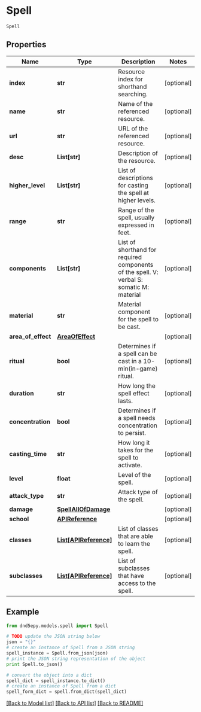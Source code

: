 # Spell

`Spell` 

## Properties
Name | Type | Description | Notes
------------ | ------------- | ------------- | -------------
**index** | **str** | Resource index for shorthand searching. | [optional] 
**name** | **str** | Name of the referenced resource. | [optional] 
**url** | **str** | URL of the referenced resource. | [optional] 
**desc** | **List[str]** | Description of the resource. | [optional] 
**higher_level** | **List[str]** | List of descriptions for casting the spell at higher levels. | [optional] 
**range** | **str** | Range of the spell, usually expressed in feet. | [optional] 
**components** | **List[str]** | List of shorthand for required components of the spell. V: verbal S: somatic M: material  | [optional] 
**material** | **str** | Material component for the spell to be cast. | [optional] 
**area_of_effect** | [**AreaOfEffect**](AreaOfEffect.md) |  | [optional] 
**ritual** | **bool** | Determines if a spell can be cast in a 10-min(in-game) ritual. | [optional] 
**duration** | **str** | How long the spell effect lasts. | [optional] 
**concentration** | **bool** | Determines if a spell needs concentration to persist. | [optional] 
**casting_time** | **str** | How long it takes for the spell to activate. | [optional] 
**level** | **float** | Level of the spell. | [optional] 
**attack_type** | **str** | Attack type of the spell. | [optional] 
**damage** | [**SpellAllOfDamage**](SpellAllOfDamage.md) |  | [optional] 
**school** | [**APIReference**](APIReference.md) |  | [optional] 
**classes** | [**List[APIReference]**](APIReference.md) | List of classes that are able to learn the spell. | [optional] 
**subclasses** | [**List[APIReference]**](APIReference.md) | List of subclasses that have access to the spell. | [optional] 

## Example

```python
from dnd5epy.models.spell import Spell

# TODO update the JSON string below
json = "{}"
# create an instance of Spell from a JSON string
spell_instance = Spell.from_json(json)
# print the JSON string representation of the object
print Spell.to_json()

# convert the object into a dict
spell_dict = spell_instance.to_dict()
# create an instance of Spell from a dict
spell_form_dict = spell.from_dict(spell_dict)
```
[[Back to Model list]](../README.md#documentation-for-models) [[Back to API list]](../README.md#documentation-for-api-endpoints) [[Back to README]](../README.md)


